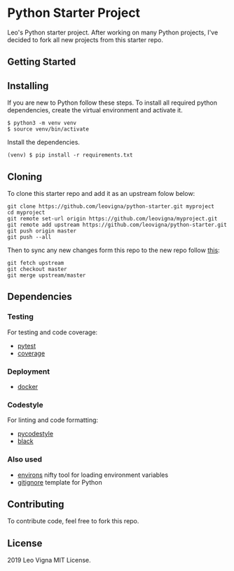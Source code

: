 # Python Starter Project
Leo's Python starter project.
After working on many Python projects, I've decided to fork all new projects from this starter repo.

## Getting Started


## Installing
If you are new to Python follow these steps.
To install all required python dependencies, create the virtual environment and activate it.
```
$ python3 -m venv venv
$ source venv/bin/activate
```

Install the dependencies.
```
(venv) $ pip install -r requirements.txt
```

## Cloning
To clone this starter repo and add it as an upstream folow below:
```
git clone https://github.com/leovigna/python-starter.git myproject
cd myproject
git remote set-url origin https://github.com/leovigna/myproject.git
git remote add upstream https://github.com/leovigna/python-starter.git
git push origin master
git push --all
```
Then to sync any new changes form this repo to the new repo follow [this](https://help.github.com/en/articles/syncing-a-fork):
```
git fetch upstream
git checkout master
git merge upstream/master
```


## Dependencies
### Testing
For testing and code coverage:
* [pytest](https://pypi.org/project/pytest/)
* [coverage](hhttps://pypi.org/project/coverage/)

### Deployment
* [docker](https://www.docker.com)

### Codestyle
For linting and code formatting:
* [pycodestyle](https://pypi.org/project/pycodestyle/)
* [black](https://pypi.org/project/black/)

### Also used
* [environs](https://pypi.org/project/environs/) nifty tool for loading environment variables
* [gitignore](https://github.com/github/gitignore/blob/master/Python.gitignore) template for Python

## Contributing
To contribute code, feel free to fork this repo.
 
## License
2019 Leo Vigna
MIT License.
